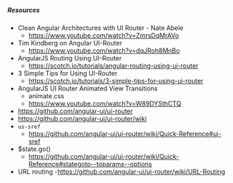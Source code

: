 ##### Resources
  - Clean Angular Architectures with UI Router - Nate Abele
    - https://www.youtube.com/watch?v=ZmrsDqMrAVo
  - Tim Kindberg on Angular UI-Router
    - https://www.youtube.com/watch?v=dqJRoh8MnBo
  - AngularJS Routing Using UI-Router
    - https://scotch.io/tutorials/angular-routing-using-ui-router
  - 3 Simple Tips for Using UI-Router
    - https://scotch.io/tutorials/3-simple-tips-for-using-ui-router
  - AngularJS UI Router Animated View Transitions
    - animate.css
    - https://www.youtube.com/watch?v=W89DYSthCTQ
  - https://github.com/angular-ui/ui-router
  - https://github.com/angular-ui/ui-router/wiki
  - `us-sref`
    - https://github.com/angular-ui/ui-router/wiki/Quick-Reference#ui-sref
  - $state.go()
    - https://github.com/angular-ui/ui-router/wiki/Quick-Reference#stategoto--toparams--options
  - URL routing
    -https://github.com/angular-ui/ui-router/wiki/URL-Routing
